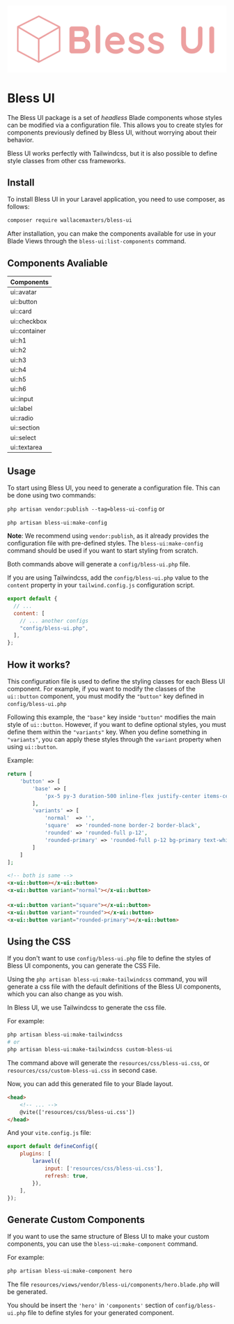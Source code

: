 <img src="https://raw.githubusercontent.com/wallacemaxters/arts/master/bless-ui/logo.png">

# Bless UI

The Bless UI package is a set of _headless_ Blade components whose styles can be modified via a configuration file. This allows you to create styles for components previously defined by Bless UI, without worrying about their behavior.

Bless UI works perfectly with Tailwindcss, but it is also possible to define style classes from other css frameworks.

## Install

To install Bless UI in your Laravel application, you need to use composer, as follows:

```bash
composer require wallacemaxters/bless-ui
```

After installation, you can make the components available for use in your Blade Views through the `bless-ui:list-components` command.

## Components Avaliable

| Components     |
| -------------- |
| ui::avatar     |
| ui::button     |
| ui::card       |
| ui::checkbox   |
| ui::container  |
| ui::h1         |
| ui::h2         |
| ui::h3         |
| ui::h4         |
| ui::h5         |
| ui::h6         |
| ui::input      |
| ui::label      |
| ui::radio      |
| ui::section    |
| ui::select     |
| ui::textarea   |

## Usage

To start using Bless UI, you need to generate a configuration file. This can be done using two commands:

`php artisan vendor:publish --tag=bless-ui-config`
or

`php artisan bless-ui:make-config`

**Note**: We recommend using `vendor:publish`, as it already provides the configuration file with pre-defined styles. The `bless-ui:make-config` command should be used if you want to start styling from scratch.

Both commands above will generate a `config/bless-ui.php` file.

If you are using Tailwindcss, add the `config/bless-ui.php` value to the `content` property in your `tailwind.config.js` configuration script.

```js
export default {
  // ...
  content: [
    // ... another configs
    "config/bless-ui.php",
  ],
};
```

## How it works?

This configuration file is used to define the styling classes for each Bless UI component. For example, if you want to modify the classes of the `ui::button` component, you must modify the `"button"` key defined in `config/bless-ui.php`

Following this example, the `"base"` key inside `"button"` modifies the main style of `ui::button`. However, if you want to define optional styles, you must define them within the `"variants"` key.
When you define something in `"variants"`, you can apply these styles through the `variant` property when using `ui::button`.

Example:

```php
return [
    'button' => [
        'base' => [
            'px-5 py-3 duration-500 inline-flex justify-center items-center',
        ],
        'variants' => [
            'normal'  => '',
            'square'  => 'rounded-none border-2 border-black',
            'rounded' => 'rounded-full p-12',
            'rounded-primary' => 'rounded-full p-12 bg-primary text-white hover:bg-black',
        ]
    ]
];
```

```html
<!-- both is same -->
<x-ui::button></x-ui::button>
<x-ui::button variant="normal"></x-ui::button>

<x-ui::button variant="square"></x-ui::button>
<x-ui::button variant="rounded"></x-ui::button>
<x-ui::button variant="rounded-primary"></x-ui::button>
```

## Using the CSS

If you don't want to use `config/bless-ui.php` file to define the styles of Bless UI components, you can generate the CSS File. 

Using the `php artisan bless-ui:make-tailwindcss` command, you will generate a css file with the default definitions of the Bless UI components, which you can also change as you wish.

In Bless UI, we use Tailwindcss to generate the css file.

For example:

```bash
php artisan bless-ui:make-tailwindcss
# or
php artisan bless-ui:make-tailwindcss custom-bless-ui
```

The command above will generate the `resources/css/bless-ui.css`, or `resources/css/custom-bless-ui.css` in second case.

Now, you can add this generated file to your Blade layout.

```html
<head>
    <!-- ... -->
    @vite(['resources/css/bless-ui.css'])
</head>
```

And your `vite.config.js` file:

```javascript
export default defineConfig({
    plugins: [
        laravel({
            input: ['resources/css/bless-ui.css'],
            refresh: true,
        }),
    ],
});

```


## Generate Custom Components

If you want to use the same structure of Bless UI to make your custom components, you can use the `bless-ui:make-component` command.

For example:

```bash
php artisan bless-ui:make-component hero
```

The file `resources/views/vendor/bless-ui/components/hero.blade.php` will be generated.

You should be insert the `'hero'` in `'components'` section of `config/bless-ui.php` file to define styles for your generated component.


